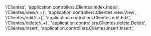 '/Clientes', 'application.controllers.Clientes.index.Index',
'/Clientes/view/(.+)', 'application.controllers.Clientes.view.View',
'/Clientes/edit/(.+)', 'application.controllers.Clientes.edit.Edit',
'/Clientes/delete/(.+)', 'application.controllers.Clientes.delete.Delete',
'/Clientes/insert', 'application.controllers.Clientes.insert.Insert',